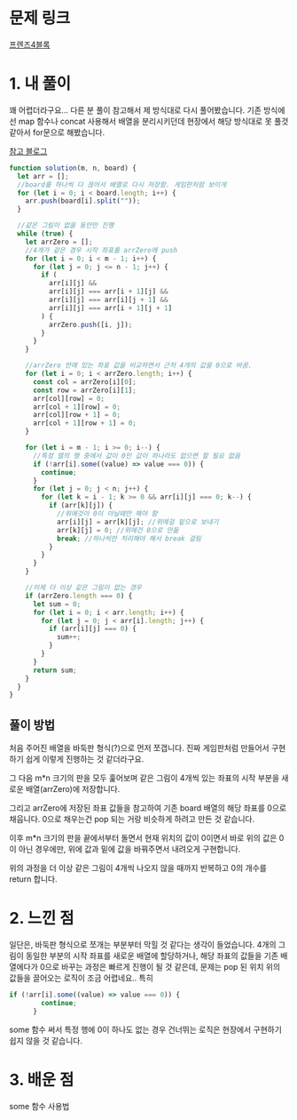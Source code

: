# 문제 링크

[프렌즈4블록](https://school.programmers.co.kr/learn/courses/30/lessons/17679)

# 1. 내 풀이

꽤 어렵더라구요... 다른 분 풀이 참고해서 제 방식대로 다시 풀어봤습니다.
기존 방식에선 map 함수나 concat 사용해서 배열을 분리시키던데 현장에서 해당 방식대로 못 풀것 같아서 for문으로 해봤습니다.

[참고 블로그](https://kyun2da.github.io/2020/07/05/friendsblock/)

```js
function solution(m, n, board) {
  let arr = [];
  //board를 하나씩 다 끊어서 배열로 다시 저장함. 게임판처럼 보이게
  for (let i = 0; i < board.length; i++) {
    arr.push(board[i].split(""));
  }

  //같은 그림이 없을 동안만 진행
  while (true) {
    let arrZero = [];
    //4개가 같은 경우 시작 좌표를 arrZero에 push
    for (let i = 0; i < m - 1; i++) {
      for (let j = 0; j <= n - 1; j++) {
        if (
          arr[i][j] &&
          arr[i][j] === arr[i + 1][j] &&
          arr[i][j] === arr[i][j + 1] &&
          arr[i][j] === arr[i + 1][j + 1]
        ) {
          arrZero.push([i, j]);
        }
      }
    }

    //arrZero 안에 있는 좌표 값을 비교하면서 근처 4개의 값을 0으로 바꿈.
    for (let i = 0; i < arrZero.length; i++) {
      const col = arrZero[i][0];
      const row = arrZero[i][1];
      arr[col][row] = 0;
      arr[col + 1][row] = 0;
      arr[col][row + 1] = 0;
      arr[col + 1][row + 1] = 0;
    }

    for (let i = m - 1; i >= 0; i--) {
      //특정 열의 행 중에서 값이 0인 값이 하나라도 없으면 할 필요 없음
      if (!arr[i].some((value) => value === 0)) {
        continue;
      }
      for (let j = 0; j < n; j++) {
        for (let k = i - 1; k >= 0 && arr[i][j] === 0; k--) {
          if (arr[k][j]) {
            //위에것이 0이 아닐때만 해야 함
            arr[i][j] = arr[k][j]; //위에걸 밑으로 보내기
            arr[k][j] = 0; //위에건 0으로 만듦
            break; //하나씩만 처리해야 해서 break 걸림
          }
        }
      }
    }

    //이제 더 이상 같은 그림이 없는 경우
    if (arrZero.length === 0) {
      let sum = 0;
      for (let i = 0; i < arr.length; i++) {
        for (let j = 0; j < arr[i].length; j++) {
          if (arr[i][j] === 0) {
            sum++;
          }
        }
      }
      return sum;
    }
  }
}
```

## 풀이 방법

처음 주어진 배열을 바둑판 형식(?)으로 먼저 쪼갭니다.
진짜 게임판처럼 만들어서 구현하기 쉽게 이렇게 진행하는 것 같더라구요.

그 다음 m\*n 크기의 판을 모두 훑어보며 같은 그림이 4개씩 있는 좌표의 시작 부분을 새로운 배열(arrZero)에 저장합니다.

그리고 arrZero에 저장된 좌표 값들을 참고하여 기존 board 배열의 해당 좌표를 0으로 채웁니다. 0으로 채우는건 pop 되는 거랑 비슷하게 하려고 만든 것 같습니다.

이후 m\*n 크기의 판을 끝에서부터 돌면서 현재 위치의 값이 0이면서 바로 위의 값은 0 이 아닌 경우에만, 위에 값과 밑에 값을 바꿔주면서 내려오게 구현합니다.

위의 과정을 더 이상 같은 그림이 4개씩 나오지 않을 때까지 반복하고
0의 개수를 return 합니다.

# 2. 느낀 점

일단은, 바둑판 형식으로 쪼개는 부분부터 막힐 것 같다는 생각이 들었습니다.
4개의 그림이 동일한 부분의 시작 좌표를 새로운 배열에 할당하거나, 해당 좌표의 값들을 기존 배열에다가 0으로 바꾸는 과정은 빠르게 진행이 될 것 같은데,
문제는 pop 된 위치 위의 값들을 끌어오는 로직이 조금 어렵네요..
특히

```js
if (!arr[i].some((value) => value === 0)) {
        continue;
      }
```

some 함수 써서 특정 행에 0이 하나도 없는 경우 건너뛰는 로직은 현장에서 구현하기 쉽지 않을 것 같습니다.

# 3. 배운 점

some 함수 사용법
